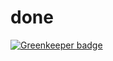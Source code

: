 # done

[![Greenkeeper badge](https://badges.greenkeeper.io/Charlotteis/done.svg)](https://greenkeeper.io/)